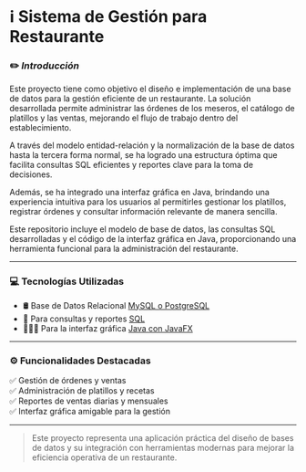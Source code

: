 # ℹ️ Sistema de Gestión para Restaurante

### ✏️ *Introducción* 

Este proyecto tiene como objetivo el diseño e implementación de una base de datos para la gestión eficiente de un restaurante. La solución desarrollada permite administrar las órdenes de los meseros, el catálogo de platillos y las ventas, mejorando el flujo de trabajo dentro del establecimiento.

A través del modelo entidad-relación y la normalización de la base de datos hasta la tercera forma normal, se ha logrado una estructura óptima que facilita consultas SQL eficientes y reportes clave para la toma de decisiones.

Además, se ha integrado una interfaz gráfica en Java, brindando una experiencia intuitiva para los usuarios al permitirles gestionar los platillos, registrar órdenes y consultar información relevante de manera sencilla.

Este repositorio incluye el modelo de base de datos, las consultas SQL desarrolladas y el código de la interfaz gráfica en Java, proporcionando una herramienta funcional para la administración del restaurante.

------------
### 💻 Tecnologías Utilizadas

- 🛢️ Base de Datos Relacional [MySQL o PostgreSQL](https://www.mysql.com/)
- 🔎 Para consultas y reportes [SQL](https://www.microsoft.com/es-es/sql-server/sql-server-2022)
- 👩🏻‍💻 Para la interfaz gráfica [Java con JavaFX ](https://openjfx.io/)

------------
### ⚙️ Funcionalidades Destacadas
✅  Gestión de órdenes y ventas  
✅  Administración de platillos y recetas  
✅ Reportes de ventas diarias y mensuales  
✅ Interfaz gráfica amigable para la gestión

------------

>Este proyecto representa una aplicación práctica del diseño de bases de datos y su integración con herramientas modernas para mejorar la eficiencia operativa de un restaurante.
